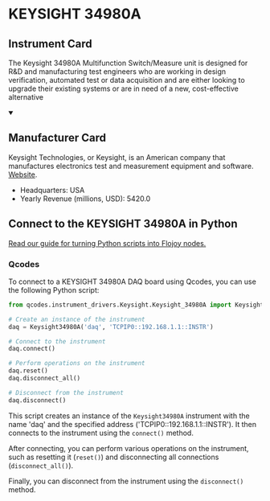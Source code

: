 
# KEYSIGHT 34980A

## Instrument Card

The Keysight 34980A Multifunction Switch/Measure unit is designed for R&D and
manufacturing test engineers who are working in design verification, automated
test or data acquisition and are either looking to upgrade their existing systems or
are in need of a new, cost-effective alternative

<details open>
<summary><h2>Manufacturer Card</h2></summary>
Keysight Technologies, or Keysight, is an American company that manufactures electronics test and measurement equipment and software. <a href=https://www.keysight.com/us/en/home.html>Website</a>.
<br>
<ul>
  <li>Headquarters: USA</li>
  <li>Yearly Revenue (millions, USD): 5420.0</li>
</ul>
</details>

## Connect to the KEYSIGHT 34980A in Python

[Read our guide for turning Python scripts into Flojoy nodes.](https://docs.flojoy.ai/custom-nodes/creating-custom-node/)


### Qcodes

To connect to a KEYSIGHT 34980A DAQ board using Qcodes, you can use the following Python script:

```python
from qcodes.instrument_drivers.Keysight.Keysight_34980A import Keysight34980A

# Create an instance of the instrument
daq = Keysight34980A('daq', 'TCPIP0::192.168.1.1::INSTR')

# Connect to the instrument
daq.connect()

# Perform operations on the instrument
daq.reset()
daq.disconnect_all()

# Disconnect from the instrument
daq.disconnect()
```

This script creates an instance of the `Keysight34980A` instrument with the name 'daq' and the specified address ('TCPIP0::192.168.1.1::INSTR'). It then connects to the instrument using the `connect()` method.

After connecting, you can perform various operations on the instrument, such as resetting it (`reset()`) and disconnecting all connections (`disconnect_all()`).

Finally, you can disconnect from the instrument using the `disconnect()` method.

